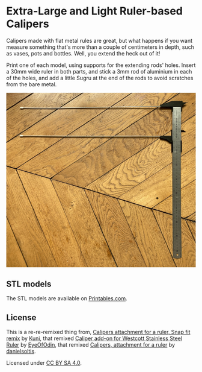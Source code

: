 # Extra-Large and Light Ruler-based Calipers

Calipers made with flat metal rules are great, but what happens if you want
measure something that's more than a couple of centimeters in depth, such as
vases, pots and bottles. Well, you extend the heck out of it!

Print one of each model, using supports for the extending rods' holes. Insert a
30mm wide ruler in both parts, and stick a 3mm rod of aluminium in each of the
holes, and add a little Sugru at the end of the rods to avoid scratches from
the bare metal.

![photo](images/photo.jpg)

## STL models

The STL models are available on [Printables.com](https://www.printables.com/model/220544-extra-large-and-light-ruler-based-calipers).

## License

This is a re-re-remixed thing from, [Calipers attachment for a ruler, Snap fit remix](https://www.printables.com/model/160237-calipers-attachment-for-a-ruler-snap-fit-remix)
by [Kuni](https://www.printables.com/social/241022-kuni), that remixed [Caliper add-on for Westcott Stainless Steel Ruler](https://www.thingiverse.com/thing:202595)
by [EyeOfOdin](https://www.thingiverse.com/EyeOfOdin), that remixed [Calipers, attachment for a ruler](https://www.thingiverse.com/thing:161702)
by [danielsoltis](https://www.thingiverse.com/danielsoltis).

Licensed under [CC BY SA 4.0](https://creativecommons.org/licenses/by-sa/4.0/).
